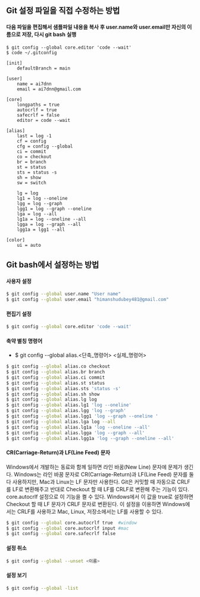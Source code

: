 ## Git 설정 파일을 직접 수정하는 방법

#### 다음 파일을 편집해서 샘플파일 내용을 복사 후 user.name와 user.email만 자신의 이름으로 저장, 다시 git bash 실행
```
$ git config --global core.editor 'code --wait'
$ code ~/.gitconfig
```

```shell
[init]
	defaultBranch = main
	
[user]
	name = ai7dnn
	email = ai7dnn@gmail.com

[core]
	longpaths = true
	autocrlf = true
	safecrlf = false
	editor = code --wait
  
[alias]
	last = log -1
	cf = config
	cfg = config --global
	ci = commit
	co = checkout
	br = branch
	st = status
	sts = status -s
	sh = show
	sw = switch

	lg = log
	lg1 = log --oneline
	lgg = log --graph
	lgg1 = log --graph --oneline
	lga = log --all
	lg1a = log --oneline --all
	lgga = log --graph --all
	lgg1a = lgg1 --all

[color]
	ui = auto
```

## Git bash에서 설정하는 방법

#### 사용자 설정
```bash
$ git config --global user.name "User name"
$ git config --global user.email "himanshudubey481@gmail.com"
```

#### 편집기 설정
```bash
$ git config --global core.editor 'code --wait'
```

#### 축약 별칭 명령어
- $ git config --global alias.<단축_명령어> <실제_명령어>
```bash
$ git config --global alias.co checkout
$ git config --global alias.br branch
$ git config --global alias.ci commit
$ git config --global alias.st status
$ git config --global alias.sts 'status -s'
$ git config --global alias.sh show
$ git config --global alias.lg log
$ git config --global alias.lg1 'log --oneline'
$ git config --global alias.lgg 'log --graph'
$ git config --global alias.lgg1 'log --graph --oneline '
$ git config --global alias.lga log --all
$ git config --global alias.lg1a 'log --oneline --all'
$ git config --global alias.lgga 'log --graph --all'
$ git config --global alias.lgg1a 'log --graph --oneline --all'

```

#### CR(Carriage-Return)과 LF(Line Feed) 문자
Windows에서 개발하는 동료와 함께 일하면 라인 바꿈(New Line) 문자에 문제가 생긴다. Windows는 라인 바꿈 문자로 CR(Carriage-Return)과 LF(Line Feed) 문자를 둘 다 사용하지만, Mac과 Linux는 LF 문자만 사용한다. Git은 커밋할 때 자동으로 CRLF를 LF로 변환해주고 반대로 Checkout 할 때 LF를 CRLF로 변환해 주는 기능이 있다. core.autocrlf 설정으로 이 기능을 켤 수 있다. Windows에서 이 값을 true로 설정하면 Checkout 할 때 LF 문자가 CRLF 문자로 변환된다. 이 설정을 이용하면 Windows에서는 CRLF를 사용하고 Mac, Linux, 저장소에서는 LF를 사용할 수 있다.
```bash
$ git config --global core.autocrlf true  #window
$ git config --global core.autocrlf input #mac
$ git config --global core.safecrlf false
```

#### 설정 취소
```bash
$ git config --global --unset <이름>
```

#### 설정 보기
```bash
$ git config --global -list
```

